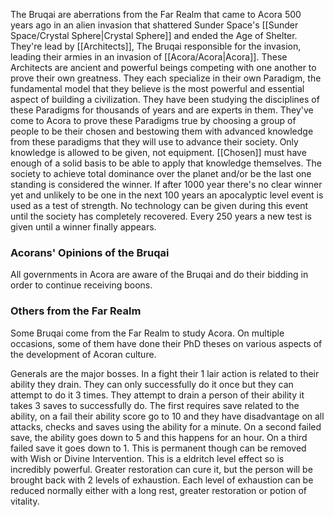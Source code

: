 The Bruqai are aberrations from the Far Realm that came to Acora 500 years ago in an alien invasion that shattered Sunder Space's [[Sunder Space/Crystal Sphere|Crystal Sphere]] and ended the Age of Shelter. They're lead by [[Architects]], The Bruqai responsible for the invasion, leading their armies in an invasion of [[Acora/Acora|Acora]]. These Architects are ancient and powerful beings competing with one another to prove their own greatness. They each specialize in their own Paradigm, the fundamental model that they believe is the most powerful and essential aspect of building a civilization. They have been studying the disciplines of these Paradigms for thousands of years and are experts in them. They've come to Acora to prove these Paradigms true by choosing a group of people to be their chosen and bestowing them with advanced knowledge from these paradigms that they will use to advance their society. Only knowledge is allowed to be given, not equipment. [[Chosen]] must have enough of a solid basis to be able to apply that knowledge themselves. The society to achieve total dominance over the planet and/or be the last one standing is considered the winner. If after 1000 year there's no clear winner yet and unlikely to be one in the next 100 years an apocalyptic level event is used as a test of strength. No technology can be given during this event until the society has completely recovered. Every 250 years a new test is given until a winner finally appears.
### Acorans' Opinions of the Bruqai
All governments in Acora are aware of the Bruqai and do their bidding in order to continue receiving boons.

### Others from the Far Realm
Some Bruqai come from the Far Realm to study Acora. On multiple occasions, some of them have done their PhD theses on various aspects of the development of Acoran culture.





Generals are the major bosses. In a fight their 1 lair action is related to their ability they drain. They can only successfully do it once but they can attempt to do it 3 times. They attempt to drain a person of their ability it takes 3 saves to successfully do. The first requires save related to the ability, on a fail their ability score go to 10 and they have disadvantage on all attacks, checks and saves using the ability for a minute. On a second failed save, the ability goes down to 5 and this happens for an hour. On a third failed save it goes down to 1. This is permanent though can be removed with Wish or Divine Intervention. This is a eldritch level effect so is incredibly powerful. Greater restoration can cure it, but the person will be brought back with 2 levels of exhaustion. Each level of exhaustion can be reduced normally either with a long rest, greater restoration or potion of vitality.